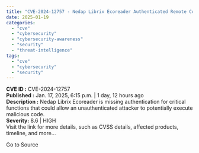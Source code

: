 ```yaml
---
title: "CVE-2024-12757 - Nedap Librix Ecoreader Authenticated Remote Code Execution"
date: 2025-01-19
categories: 
  - "cve"
  - "cybersecurity"
  - "cybersecurity-awareness"
  - "security"
  - "threat-intelligence"
tags: 
  - "cve"
  - "cybersecurity"
  - "security"
---
```


**CVE ID :** CVE-2024-12757  
**Published :** Jan. 17, 2025, 6:15 p.m. | 1 day, 12 hours ago  
**Description :** Nedap Librix Ecoreader is missing authentication for critical functions that could allow an unauthenticated attacker to potentially execute malicious code.  
**Severity:** 8.6 | HIGH  
Visit the link for more details, such as CVSS details, affected products, timeline, and more...

Go to Source

